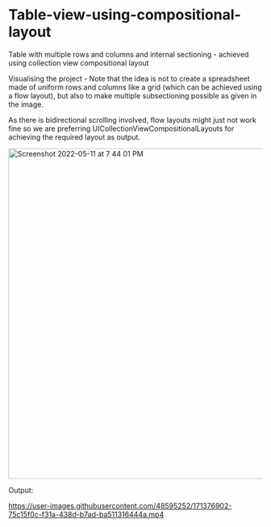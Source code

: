 # Table-view-using-compositional-layout

Table with multiple rows and columns and internal sectioning - achieved using collection view compositional layout

Visualising the project - Note that the idea is not to create a spreadsheet made of uniform rows and columns like a grid (which can be achieved using a flow layout), but also to make multiple subsectioning possible as given in the image. 

As there is bidirectional scrolling involved, flow layouts might just not work fine so we are preferring UICollectionViewCompositionalLayouts for achieving the required layout as output.

<img width="655" alt="Screenshot 2022-05-11 at 7 44 01 PM" src="https://user-images.githubusercontent.com/48595252/169320400-674158ba-52ee-4423-bc07-0a9d49753d5f.png">


Output:


https://user-images.githubusercontent.com/48595252/171376902-75c15f0c-f31a-438d-b7ad-ba511316444a.mp4

